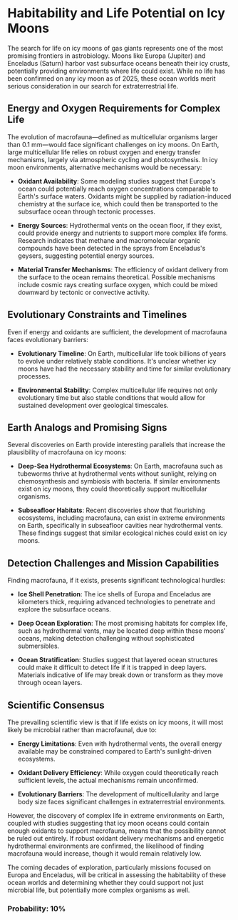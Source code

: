 # Habitability and Life Potential on Icy Moons

The search for life on icy moons of gas giants represents one of the most promising frontiers in astrobiology. Moons like Europa (Jupiter) and Enceladus (Saturn) harbor vast subsurface oceans beneath their icy crusts, potentially providing environments where life could exist. While no life has been confirmed on any icy moon as of 2025, these ocean worlds merit serious consideration in our search for extraterrestrial life.

## Energy and Oxygen Requirements for Complex Life

The evolution of macrofauna—defined as multicellular organisms larger than 0.1 mm—would face significant challenges on icy moons. On Earth, large multicellular life relies on robust oxygen and energy transfer mechanisms, largely via atmospheric cycling and photosynthesis. In icy moon environments, alternative mechanisms would be necessary:

- **Oxidant Availability**: Some modeling studies suggest that Europa's ocean could potentially reach oxygen concentrations comparable to Earth's surface waters. Oxidants might be supplied by radiation-induced chemistry at the surface ice, which could then be transported to the subsurface ocean through tectonic processes.

- **Energy Sources**: Hydrothermal vents on the ocean floor, if they exist, could provide energy and nutrients to support more complex life forms. Research indicates that methane and macromolecular organic compounds have been detected in the sprays from Enceladus's geysers, suggesting potential energy sources.

- **Material Transfer Mechanisms**: The efficiency of oxidant delivery from the surface to the ocean remains theoretical. Possible mechanisms include cosmic rays creating surface oxygen, which could be mixed downward by tectonic or convective activity.

## Evolutionary Constraints and Timelines

Even if energy and oxidants are sufficient, the development of macrofauna faces evolutionary barriers:

- **Evolutionary Timeline**: On Earth, multicellular life took billions of years to evolve under relatively stable conditions. It's unclear whether icy moons have had the necessary stability and time for similar evolutionary processes.

- **Environmental Stability**: Complex multicellular life requires not only evolutionary time but also stable conditions that would allow for sustained development over geological timescales.

## Earth Analogs and Promising Signs

Several discoveries on Earth provide interesting parallels that increase the plausibility of macrofauna on icy moons:

- **Deep-Sea Hydrothermal Ecosystems**: On Earth, macrofauna such as tubeworms thrive at hydrothermal vents without sunlight, relying on chemosynthesis and symbiosis with bacteria. If similar environments exist on icy moons, they could theoretically support multicellular organisms.

- **Subseafloor Habitats**: Recent discoveries show that flourishing ecosystems, including macrofauna, can exist in extreme environments on Earth, specifically in subseafloor cavities near hydrothermal vents. These findings suggest that similar ecological niches could exist on icy moons.

## Detection Challenges and Mission Capabilities

Finding macrofauna, if it exists, presents significant technological hurdles:

- **Ice Shell Penetration**: The ice shells of Europa and Enceladus are kilometers thick, requiring advanced technologies to penetrate and explore the subsurface oceans.

- **Deep Ocean Exploration**: The most promising habitats for complex life, such as hydrothermal vents, may be located deep within these moons' oceans, making detection challenging without sophisticated submersibles.

- **Ocean Stratification**: Studies suggest that layered ocean structures could make it difficult to detect life if it is trapped in deep layers. Materials indicative of life may break down or transform as they move through ocean layers.

## Scientific Consensus

The prevailing scientific view is that if life exists on icy moons, it will most likely be microbial rather than macrofaunal, due to:

- **Energy Limitations**: Even with hydrothermal vents, the overall energy available may be constrained compared to Earth's sunlight-driven ecosystems.

- **Oxidant Delivery Efficiency**: While oxygen could theoretically reach sufficient levels, the actual mechanisms remain unconfirmed.

- **Evolutionary Barriers**: The development of multicellularity and large body size faces significant challenges in extraterrestrial environments.

However, the discovery of complex life in extreme environments on Earth, coupled with studies suggesting that icy moon oceans could contain enough oxidants to support macrofauna, means that the possibility cannot be ruled out entirely. If robust oxidant delivery mechanisms and energetic hydrothermal environments are confirmed, the likelihood of finding macrofauna would increase, though it would remain relatively low.

The coming decades of exploration, particularly missions focused on Europa and Enceladus, will be critical in assessing the habitability of these ocean worlds and determining whether they could support not just microbial life, but potentially more complex organisms as well.

### Probability: 10%